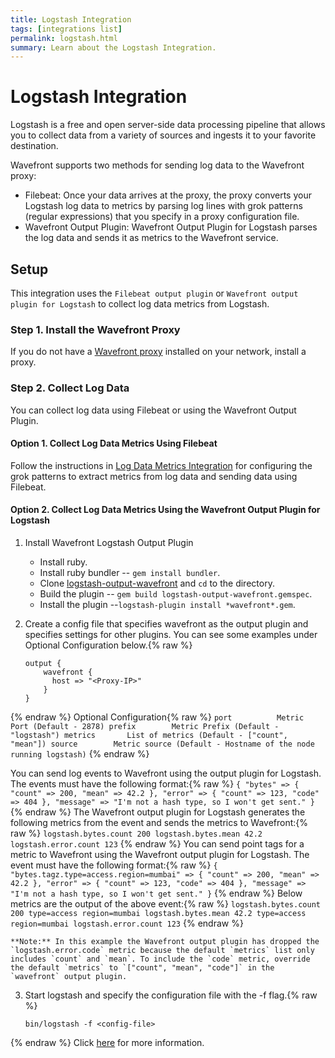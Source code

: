 ```yaml
---
title: Logstash Integration
tags: [integrations list]
permalink: logstash.html
summary: Learn about the Logstash Integration.
---
```

# Logstash Integration

Logstash is a free and open server-side data processing pipeline that allows you to collect data from a variety of sources and ingests it to your favorite destination.

Wavefront supports two methods for sending log data to the Wavefront proxy:
 - Filebeat: Once your data arrives at the proxy, the proxy converts your Logstash log data to metrics by parsing log lines with grok patterns (regular expressions) that you specify in a proxy configuration file.
 - Wavefront Output Plugin: Wavefront Output Plugin for Logstash parses the log data and sends it as metrics to the Wavefront service.

## Setup



This integration uses the `Filebeat output plugin` or `Wavefront output plugin for Logstash` to collect log data metrics from Logstash.

### Step 1. Install the Wavefront Proxy

If you do not have a [Wavefront proxy](https://docs.wavefront.com/proxies.html) installed on your network, install a proxy.

### Step 2. Collect Log Data
You can collect log data using Filebeat or using the Wavefront Output Plugin.

#### Option 1. Collect Log Data Metrics Using Filebeat

Follow the instructions in [Log Data Metrics Integration](https://docs.wavefront.com/integrations_log_data.html) for configuring the grok patterns to extract metrics from log data and sending data using Filebeat.

#### Option 2. Collect Log Data Metrics Using the Wavefront Output Plugin for Logstash

1. Install Wavefront Logstash Output Plugin
    - Install ruby.
    - Install ruby bundler -- `gem install bundler`.
    - Clone [logstash-output-wavefront](https://github.com/wavefrontHQ/logstash-output-wavefront) and `cd` to the directory.
    - Build the plugin -- `gem build logstash-output-wavefront.gemspec`.
    - Install the plugin --`logstash-plugin install *wavefront*.gem`.


2. Create a config file that specifies wavefront as the output plugin and specifies settings for other plugins. You can see some examples under Optional Configuration below.{% raw %}
    ```
    output {
        wavefront {
          host => "<Proxy-IP>"
        }
    }
    ```
{% endraw %}
    Optional Configuration{% raw %}
    ```
      port          Metric Port (Default - 2878)
      prefix        Metric Prefix (Default - "logstash")
      metrics       List of metrics (Default - ["count", "mean"])
      source        Metric source (Default - Hostname of the node running logstash)
    ```
{% endraw %}

   You can send log events to Wavefront using the output plugin for Logstash. The events must have the following format:{% raw %}
    ```
    {
       "bytes" => {
         "count" => 200,
         "mean" => 42.2
       },
       "error" => {
         "count" => 123,
         "code" => 404
       },
       "message" => "I'm not a hash type, so I won't get sent."
     }
    ```
{% endraw %}
    The Wavefront output plugin for Logstash generates the following metrics from the event and sends the metrics to Wavefront:{% raw %}
    ```
    logstash.bytes.count 200
    logstash.bytes.mean 42.2
    logstash.error.count 123
    ```
{% endraw %}
    You can send point tags for a metric to Wavefront using the Wavefront output plugin for Logstash. The event must have the following format:{% raw %}
    ```
    {
       "bytes.tagz.type=access.region=mumbai" => {
         "count" => 200,
         "mean" => 42.2
       },
       "error" => {
         "count" => 123,
         "code" => 404
       },
       "message" => "I'm not a hash type, so I won't get sent."
     }
    ```
{% endraw %}
    Below metrics are the output of the above event:{% raw %}
    ```
    logstash.bytes.count 200 type=access region=mumbai
    logstash.bytes.mean 42.2 type=access region=mumbai
    logstash.error.count 123
    ```
{% endraw %}
    
    **Note:** In this example the Wavefront output plugin has dropped the `logstash.error.code` metric because the default `metrics` list only includes `count` and `mean`. To include the `code` metric, override the default `metrics` to `["count", "mean", "code"]` in the `wavefront` output plugin.


3. Start logstash and specify the configuration file with the -f flag.{% raw %}
    ```
    bin/logstash -f <config-file>
    ```
{% endraw %}
Click [here](https://github.com/wavefrontHQ/logstash-output-wavefront) for more information.



